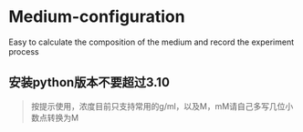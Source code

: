 # Medium-configuration
Easy to calculate the composition of the medium and record the experiment process 
## 安装python版本不要超过3.10
>按提示使用，浓度目前只支持常用的g/ml，以及M，mM请自己多写几位小数点转换为M
